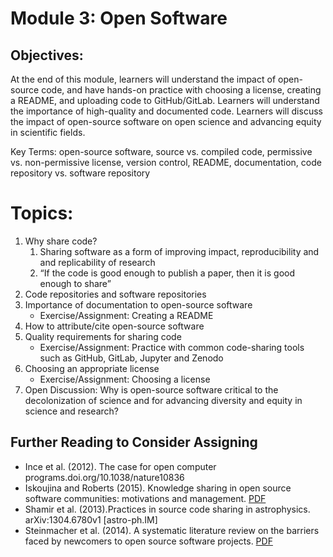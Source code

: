 
# Module 3: Open Software 

## Objectives: 
At the end of this module, learners will understand the impact of open-source code, and have hands-on practice with choosing a license, creating a README, and uploading code to GitHub/GitLab. Learners will understand the importance of high-quality and documented code. Learners will discuss the impact of open-source software on open science and advancing equity in scientific fields. 

Key Terms: open-source software, source vs. compiled code, permissive vs. non-permissive license, version control, README, documentation, code repository vs. software repository

# Topics: 



1. Why share code?
    1. Sharing software as a form of improving impact, reproducibility and and replicability of research
    2. “If the code is good enough to publish a paper, then it is good enough to share” 
2. Code repositories and software repositories
3. Importance of documentation to open-source software
    - Exercise/Assignment: Creating a README
4. How to attribute/cite open-source software 
5. Quality requirements for sharing code 
    - Exercise/Assignment: Practice with common code-sharing tools such as GitHub, GitLab, Jupyter and Zenodo 
6. Choosing an appropriate license 
    - Exercise/Assignment: Choosing a license
7. Open Discussion: Why is open-source software critical to the decolonization of science and for advancing diversity and equity in science and research? 

## Further Reading to Consider Assigning



* Ince et al. (2012). The case for open computer programs.doi.org/10.1038/nature10836
* Iskoujina and Roberts (2015). Knowledge sharing in open source software communities: motivations and management. [PDF](https://pdfs.semanticscholar.org/f2a2/c5129cf5656af7acc7ffaf84c9c9bafe72c5.pdf)
* Shamir et al. (2013).Practices in source code sharing in astrophysics. arXiv:1304.6780v1 [astro-ph.IM]
* Steinmacher et al. (2014). A systematic literature review on the barriers faced by newcomers to open source software projects. [PDF](http://igor.pro.br/publica/papers/IST_SysReview_PrePrint.pdf)

